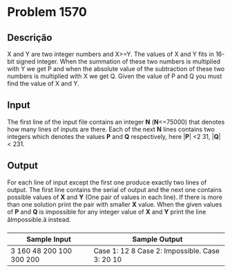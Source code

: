 # Problem 1570

Descrição
----------

X and Y are two integer numbers and X>=Y. The values of X and Y fits in 16-bit signed integer. When the summation of these two numbers is multiplied with Y we get P and when the absolute value of the subtraction of these two numbers is multiplied with X we get Q. Given the value of P and Q you must find the value of X and Y.

Input
-----

The first line of the input file contains an integer **N** (**N**<=75000) that denotes how many lines of inputs are there. Each of the next **N** lines contains two integers which denotes the values **P** and **Q** respectively, here |**P**| <2 31, |**Q**| < 231.

Output
------

For each line of input except the first one produce exactly two lines of output. The first line contains the serial of output and the next one contains possible values of **X** and **Y** (One pair of values in each line). If there is more than one solution print the pair with smaller **X** value. When the given values of **P** and **Q** is impossible for any integer value of **X** and **Y** print the line âImpossible.â instead.


| Sample Input | Sample Output |
| --- | --- |
| 3  160 48  200 100  300 200 | Case 1:  12 8  Case 2:  Impossible.  Case 3:  20 10 |

